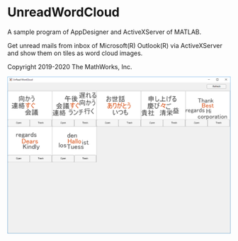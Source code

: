 # UnreadWordCloud
A sample program of AppDesigner and ActiveXServer of MATLAB.

Get unread mails from inbox of Microsoft(R) Outlook(R) via ActiveXServer and show them on tiles as word cloud images.

Copyright 2019-2020 The MathWorks, Inc.

![screenshot.png](screenshot.png)
